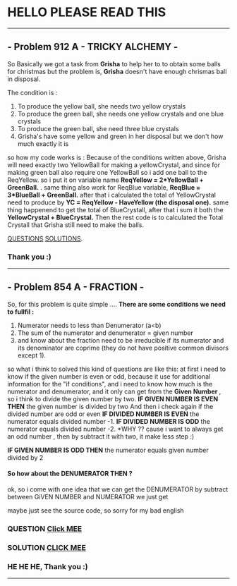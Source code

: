 # HELLO PLEASE READ THIS 
---
## - Problem 912 A - TRICKY ALCHEMY -
  So Basically we got a task from **Grisha** to help her to to obtain some balls for christmas
  but the problem is, **Grisha** doesn't have enough chrismas ball in disposal. 
  
  The condition is :
  1. To produce the yellow ball, she needs two yellow crystals
  2. To produce the green ball, she needs one yellow crystals and one blue crystals
  3. To produce the green ball, she need three blue crystals
  4. Grisha's have some yellow and green in her disposal but we don't how much exactly it is
  
  so how my code works is : 
    Because of the conditions written above, Grisha will need exactly two YellowBall for making a yellowCrystal, 
  and since for making green ball also require one YellowBall so i add one ball to the ReqYellow.
  so i put it on variable name **ReqYellow = 2*YellowBall + GreenBall.** . 
    same thing also work for ReqBlue variable, **ReqBlue = 3*BlueBall + GreenBall.**
   after that i calculated the total of YellowCrystal need to produce by **YC = ReqYellow - HaveYellow (the disposal one).**
   same thing happenend to get the total of BlueCrystall, after that i sum it both the **YellowCrystal + BlueCrystal.**
  Then the rest code is to calculated the Total Crystall that Grisha still need to make the balls. 

[QUESTIONS](http://codeforces.com/contest/912/problem/A)
[SOLUTIONS](http://codeforces.com/contest/912/submission/42419986).

### Thank you :)

___

## - Problem 854 A - FRACTION -
  So, for this problem is quite simple ....
__There are some conditions we need to fullfil :__
1. Numerator needs to less than Denumerator (a<b)
2. The sum of the numerator and denumerator = given number
3. and know about the fraction need to be irreducible if its numerator and its denominator are coprime (they do not have positive common divisors except 1).

  so what i think to solved this kind of questions are like this:
at first i need to know if the given number is even or odd, because it use for additional information for the "if conditions", and i need to know how much is the numerator and denumerator, and it only can get from the __Given Number__ , so i think to divide the given number by two. 
  **IF GIVEN NUMBER IS EVEN THEN**
  the given number is divided by two
  And then i check again if the divided number are odd or even
  **IF DIVIDED NUMBER IS EVEN**
  the numerator equals divided number -1.
  **IF DIVIDED NUMBER IS ODD**
  the numerator equals divided number -2. *WHY ?? cause i want to always get an odd number , then by subtract it with two, it make less step :) 
  
  **IF GIVEN NUMBER IS ODD THEN**
  the numerator equals given number divided by 2
  
  #### So how about the DENUMERATOR THEN ?
  ok, so i come with one idea that we can get the DENUMERATOR by subtract between GiVEN NUMBER and NUMERATOR we just get 
  
  maybe just see the source code, so sorry for my bad english 
  ### QUESTION [Click MEE](http://codeforces.com/contest/854/problem/A)
  ### SOLUTION [CLICK MEE](http://codeforces.com/contest/854/submission/42498794)
  
  
  ### HE HE HE, Thank you :) 
  
  ---
  
  

